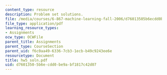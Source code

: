 ```yaml
---
content_type: resource
description: Problem set solutions.
file: /media/courses/6-867-machine-learning-fall-2006/d76013505b6ecdd0be9abf1817c42d07_hw5_soln.pdf
file_type: application/pdf
learning_resource_types:
- Assignments
ocw_type: OCWFile
parent_title: Assignments
parent_type: CourseSection
parent_uid: f6c0aa49-6336-7cb3-1ecb-b49c9243ee6e
resourcetype: Document
title: hw5_soln.pdf
uid: d7601350-5b6e-cdd0-be9a-bf1817c42d07
---
```

